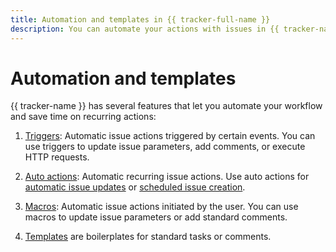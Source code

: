 ```yaml
---
title: Automation and templates in {{ tracker-full-name }}
description: You can automate your actions with issues in {{ tracker-name }} using triggers, auto actions, macros, and templates.
---
```


# Automation and templates

{{ tracker-name }} has several features that let you automate your workflow and save time on recurring actions:

1. [Triggers](user/trigger.md): Automatic issue actions triggered by certain events. You can use triggers to update issue parameters, add comments, or execute HTTP requests.

1. [Auto actions](user/autoactions.md): Automatic recurring issue actions. Use auto actions for [automatic issue updates](user/create-autoaction.md) or [scheduled issue creation](user/ticket-schedule.md).

1. [Macros](manager/create-macroses.md): Automatic issue actions initiated by the user. You can use macros to update issue parameters or add standard comments.

1. [Templates](user/ticket-template.md) are boilerplates for standard tasks or comments.


